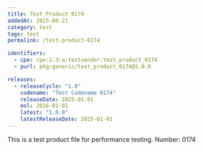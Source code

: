 ```yaml
---
title: Test Product 0174
addedAt: 2025-08-21
category: test
tags: test
permalink: /test-product-0174

identifiers:
  - cpe: cpe:2.3:a:testvendor:test_product_0174
  - purl: pkg:generic/test_product_0174@1.0.0

releases:
  - releaseCycle: "1.0"
    codename: "Test Codename 0174"
    releaseDate: 2025-01-01
    eol: 2026-01-01
    latest: "1.0.0"
    latestReleaseDate: 2025-01-01
---
```


This is a test product file for performance testing. Number: 0174
